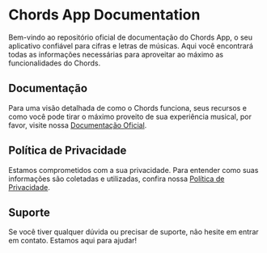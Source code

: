 # Chords App Documentation

Bem-vindo ao repositório oficial de documentação do Chords App, o seu aplicativo confiável para cifras e letras de músicas. Aqui você encontrará todas as informações necessárias para aproveitar ao máximo as funcionalidades do Chords.

## Documentação

Para uma visão detalhada de como o Chords funciona, seus recursos e como você pode tirar o máximo proveito de sua experiência musical, por favor, visite nossa [Documentação Oficial](https://Chords-ORG.github.io/docs).

## Política de Privacidade

Estamos comprometidos com a sua privacidade. Para entender como suas informações são coletadas e utilizadas, confira nossa [Política de Privacidade](https://Chords-ORG.github.io/docs/politica-de-privacidade).

## Suporte

Se você tiver qualquer dúvida ou precisar de suporte, não hesite em entrar em contato. Estamos aqui para ajudar!
